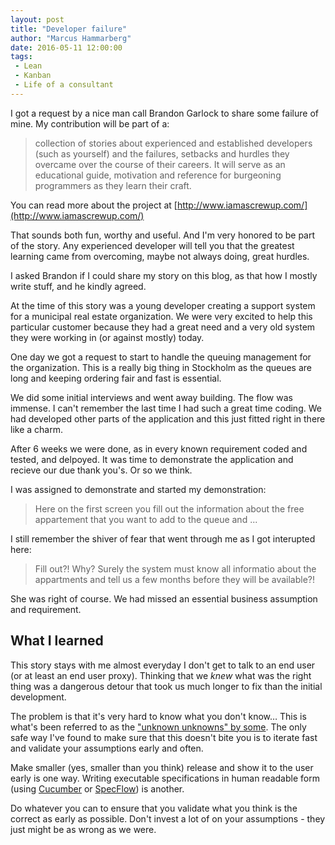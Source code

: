 ```yaml
---
layout: post
title: "Developer failure"
author: "Marcus Hammarberg"
date: 2016-05-11 12:00:00
tags:
 - Lean
 - Kanban
 - Life of a consultant
---
```


I got a request by a nice man call Brandon Garlock to share some failure of mine. My contribution will be part of a:

>collection of stories about experienced and established developers (such as yourself) and the failures, setbacks and hurdles they overcame over the course of their careers. It will serve as an educational guide, motivation and reference for burgeoning programmers as they learn their craft.

You can read more about the project at [http://www.iamascrewup.com/](http://www.iamascrewup.com/)

That sounds both fun, worthy and useful. And I'm very honored to be part of the story. Any experienced developer will tell you that the greatest learning came from overcoming, maybe not always doing, great hurdles.

I asked Brandon if I could share my story on this blog, as that how I mostly write stuff, and he kindly agreed.

<!-- excerpt-end -->

At the time of this story was a young developer creating a support system for a municipal real estate organization. We were very excited to help this particular customer because they had a great need and a very old system they were working in (or against mostly) today.

One day we got a request to start to handle the queuing management for the organization. This is a really big thing in Stockholm as the queues are long and keeping ordering fair and fast is essential.

We did some initial interviews and went away building. The flow was immense. I can't remember the last time I had such a great time coding. We had developed other parts of the application and this just fitted right in there like a charm.

After 6 weeks we were done, as in every known requirement coded and tested, and delpoyed.  It was time to demonstrate the application and recieve our due thank you's. Or so we think.

I was assigned to demonstrate and started my demonstration:

> Here on the first screen you fill out the information about the free appartement that you want to add to the queue and ...

I still remember the shiver of fear that went through me as I got interupted here:

> Fill out?! Why? Surely the system must know all informatio about the appartments and tell us a few months before they will be available?!

She was right of course. We had missed an essential business assumption and requirement.

## What I learned

This story stays with me almost everyday I don't get to talk to an end user (or at least an end user proxy). Thinking that we *knew* what was the right thing was a dangerous detour that took us much longer to fix than the initial development.

The problem is that it's very hard to know what you don't know… This is what's been referred to as the ["unknown unknowns" by some](https://www.wikiwand.com/en/There_are_known_knowns). The only safe way I've found to make sure that this doesn't bite you is to iterate fast and validate your assumptions early and often.

Make smaller (yes, smaller than you think) release and show it to the user early is one way. Writing executable specifications in human readable form (using [Cucumber](https://cucumber.io/) or [SpecFlow](http://www.specflow.org)) is another.

Do whatever you can to ensure that you validate what you think is the correct as early as possible. Don't invest a lot of on your assumptions - they just might be as wrong as we were.